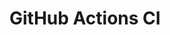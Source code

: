 # GitHub Actions CI












































































































































































































































































































































































































































































































































































































































































































































































































































































































































































































































































































































































